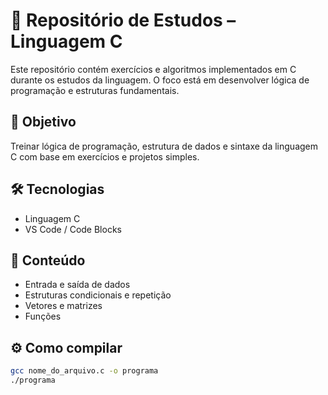 # 💾 Repositório de Estudos – Linguagem C

Este repositório contém exercícios e algoritmos implementados em C durante os estudos da linguagem. O foco está em desenvolver lógica de programação e estruturas fundamentais.

## 🎯 Objetivo

Treinar lógica de programação, estrutura de dados e sintaxe da linguagem C com base em exercícios e projetos simples.

## 🛠️ Tecnologias

- Linguagem C
- VS Code / Code Blocks

## 📄 Conteúdo

- Entrada e saída de dados
- Estruturas condicionais e repetição
- Vetores e matrizes
- Funções

## ⚙️ Como compilar

```bash
gcc nome_do_arquivo.c -o programa
./programa
```
